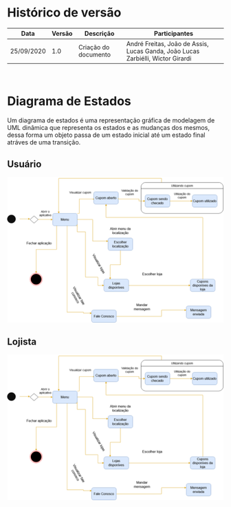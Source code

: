 # Histórico de versão


| Data       | Versão | Descrição                                          | Participantes                                                                   |
| ---------- | ------ | -------------------------------------------------- | ------------------------------------------------------------------------------- |
| 25/09/2020 | 1.0    | Criação do documento | André Freitas, João de Assis, Lucas Ganda, João Lucas Zarbiélli, Wictor Girardi |

<br/>

# Diagrama de Estados 

Um diagrama de estados é uma representação gráfica de modelagem de UML dinâmica que representa os estados e as mudanças dos mesmos, dessa forma um objeto passa de um estado inicial até um estado final atráves de uma transição.


## Usuário
![d1](./images/diagrama_estado.png)

## Lojista
![d2](./images/diagrama_estado.png)


